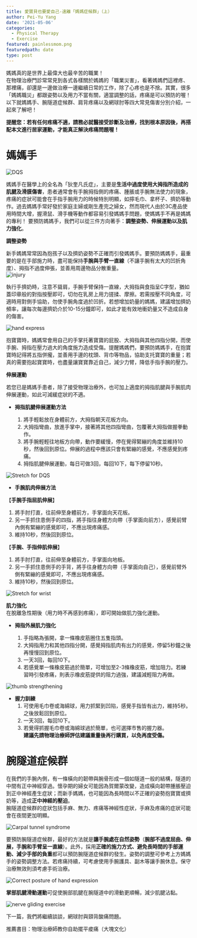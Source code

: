 ```yaml
---
title: 愛寶貝也要愛自己-遠離「媽媽症候群」（上）
author: Pei-Yu Yang
date: '2021-05-06'
categories:
  - Physical Therapy
  - Exercise
featured: painlessmom.png
featuredpath: date
type: post
---
```

  
  媽媽真的是世界上最偉大也最辛苦的職業！  
  在物理治療門診常常見到各式各樣關於媽媽的「職業災害」，看著媽媽們這裡疼、那裡痛，卻還是一邊做治療一邊繼續日常的工作，除了心疼也是不捨。其實，很多「媽媽職災」都跟姿勢以及用力不當有關，適當調整的話，疼痛是可以預防的喔！以下就媽媽手、腕隧道症候群、肩背疼痛以及網球肘等四大常見傷害分別介紹，一起來了解吧！  
  
**提醒您：若有任何疼痛不適，請務必就醫接受診斷及治療，找到根本原因後，再搭配本文進行居家運動，才能真正解決疼痛問題喔！**  
  
# 媽媽手  

![DQS](DQS.jpg)   

媽媽手在醫學上的全名為「狄奎凡氏症」，主要是**生活中過度使用大拇指所造成的肌腱及滑膜傷害**，患者通常會有手腕拇指側的疼痛、腫脹或手腕無法使力的現象，疼痛的症狀可能會在手指手腕用力的時候特別明顯，如擰毛巾、拿杯子、擠奶等動作。過去媽媽手常好發於家庭主婦或剛生產完之婦女，然而現代人由於3C產品使用時間大增，握滑鼠、滑手機等動作都容易引發媽媽手問題，使媽媽手不再是媽媽的專利！
要預防媽媽手，我們可以從三件方向著手：**調整姿勢、伸展運動以及肌力強化**。  
  
**調整姿勢**  

新手媽媽常常因為抱孩子以及擠奶姿勢不正確而引發媽媽手。要預防媽媽手，最重要的是在手部施力時，盡可能保持**手腕與手臂一直線**（不讓手腕有太大的凹折角度）、拇指不過度伸張，並善用周邊物品分散重量。  
![injury](injury.jpg)   

執行手擠奶時，注意不聳肩，手腕手臂保持一直線，大拇指與食指呈C字型，猶如蓋印章般的對指按壓即可，切勿在乳房上用力搓揉、摩擦。若需按壓不同角度，可適時用對側手協助，勿使手腕角度過於凹折。若想增加奶量的媽媽，建議增加擠奶頻率，讓每次每邊擠奶介於10-15分鐘即可，如此才能有效地衝奶量又不造成自身的傷害。  
  
![hand express](handexpress.jpg)   

抱寶寶時，媽媽常會用自己的手掌托著寶寶的屁股、大拇指與其他四指分開，而使手腕、拇指在壓力過大的角度施力造成受傷。提醒媽媽們，要預防媽媽手，在抱寶寶時記得將五指併攏，並善用手邊的枕頭、背巾等物品，協助支托寶寶的重量；若真的需要抱起寶寶時，也盡量讓寶寶靠近自己，減少力臂，降低手指手腕的壓力。
    

**伸展運動**    
  
若您已是媽媽手患者，除了接受物理治療外，也可加上適度的拇指肌腱與手腕肌肉伸展運動，如此可減緩症狀的不適。    

+ **拇指肌腱伸展運動方法**  

  1. 將手輕鬆放在身體前方，大拇指朝天花板方向。  
  2. 大拇指彎曲，放進手掌中，接著將其他四指彎曲，包覆著大拇指做握拳動作。  
  3. 將手腕輕輕往地板方向帶，動作要緩慢，停在覺得緊繃的角度並維持10秒，然後回到原位。伸展的過程中應該只會有緊繃的感覺，不應感覺到疼痛。    
  4. 拇指肌腱伸展運動，每日可做3回，每回10下，每下停留10秒。    
  
 ![Stretch for DQS](DQSstretch.jpg)    
    
+ **手腕肌肉伸展方法**     

【**手腕手指屈肌伸展**】  
  1. 將手肘打直，往前伸至身體前方，手掌面向天花板。  
  2. 另一手抓住患側手的四指，將手指往身體方向帶（手掌面向前方），感覺前臂內側有緊繃的感覺即可，不應出現疼痛感。  
  3. 維持10秒，然後回到原位。  
  
【**手腕、手指伸肌伸展**】  
  1. 將手肘打直，往前伸至身體前方，手掌面向地板。  
  2. 另一手抓住患側手的手背，將手往身體方向帶（手掌面向自己），感覺前臂外側有緊繃的感覺即可，不應出現疼痛感。  
  3. 維持10秒，然後回到原位。  
  
 ![Stretch for wrist](wriststretch.jpg)  
  
**肌力強化**    
  在脫離急性期後（用力時不再感到疼痛），即可開始做肌力強化運動。    

+ **拇指外展肌力強化**  

  1. 手指略為張開，拿一條橡皮筋圈住五隻指頭。  
  2. 大拇指用力和其他四指分開，感覺拇指肌肉有出力的感覺，停留5秒鐘之後再慢慢回到原位。  
  3. 一天3回，每回10下。  
  4. 若感覺單一條橡皮筋過於簡單，可增加至2-3條橡皮筋，增加阻力。若練習時引發疼痛，則表示橡皮筋提供的阻力過強，建議減輕阻力再做。  
  
 ![thumb strengthening](fingerstrength.jpg)   
 
+ **握力訓練**  
  1. 可使用毛巾卷或海綿球，用力抓緊到凹陷，感覺手指皆有出力，維持5秒。之後放鬆回到原位。  
  2. 一天3回，每回10下。  
  3. 若覺得抓握毛巾卷或海綿球過於簡單，也可選擇市售的握力器。  
  **建議先請物理治療師評估建議重量後再行購買，以免再度受傷。**  
  
 
# 腕隧道症候群  
在我們的手腕內側，有一條橫向的韌帶與腕骨形成一個如隧道一般的結構，隧道的中間有正中神經穿過。懷孕期的婦女可能因為賀爾蒙改變，造成橫向韌帶腫脹壓迫到正中神經產生症狀；而新手媽媽，也可能因為長時間以不正確的姿勢抱寶寶或擠奶等，造成**正中神經的壓迫**。  
腕隧道症候群的症狀包括手麻、無力、疼痛等神經性症狀，手麻及疼痛的症狀可能會在夜間更加明顯。  

 ![Carpal tunnel syndrome](CTS.jpg)   
 
 要預防腕隧道症候群，最好的方法就是**讓手腕處在自然姿勢**（**腕部不過度屈曲、伸展，手腕和手臂呈一直線**）。此外，採用**正確的施力方式、避免長時間的手部運動、減少手部的負重**都可以預防腕隧道症候群的發生。姿勢的調整可參考上方媽媽手的姿勢調整方法。若疼痛持續，可考慮使用手腕護具、副木等讓手腕休息。保守治療無效則須考慮手術治療。  
 
 ![Correct posture of hand expression](handexpress.jpg)   
 
**掌部肌腱滑動運動**可促使腕部肌腱在腕隧道中的滑動更順暢，減少肌腱沾黏。  

 ![nerve gliding exercise](nerveglide.jpg)  
 
 下一篇，我們將繼續談談，網球肘與頸背酸痛問題。  
  
推薦書目：物理治療師教你自助擺平痠痛（大塊文化）

 



